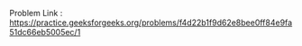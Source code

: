 Problem Link : https://practice.geeksforgeeks.org/problems/f4d22b1f9d62e8bee0ff84e9fa51dc66eb5005ec/1